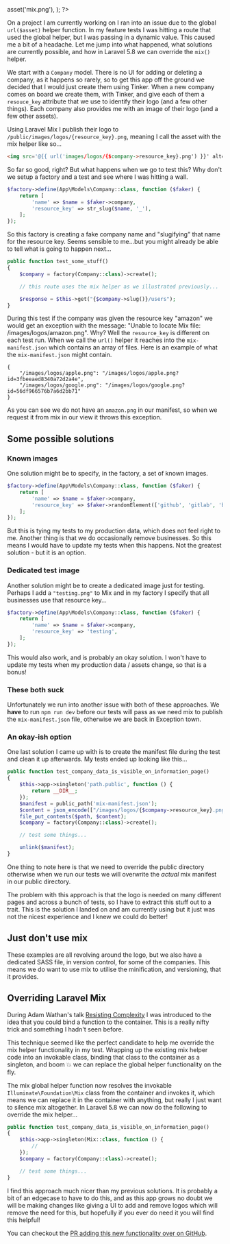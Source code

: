 <?php

use TiMacDonald\Website\Format;
use TiMacDonald\Website\Page;

/**
 * Props.
 *
 * @var string $projectBase
 * @var \TiMacDonald\Website\Request $request
 * @var \TiMacDonald\Website\Url $url
 * @var (callable(string): void) $e
 * @var \TiMacDonald\Website\Markdown $markdown
 * @var \TiMacDonald\Website\Collection $collection
 */

// ...

$page = Page::fromPost(
    file: __FILE__,
    title: 'Overriding Laravel Mix during testing in 5.8',
    description: "Laravel's global mix helper function can be replaced during testing in Laravel 5.8. Here is why, and how, you might want to do this.",
    date: new DateTimeImmutable('@1541293200', new DateTimeZone('Australia/Melbourne')),
    image: $url->asset('mix.png'),
);

?>

On a project I am currently working on I ran into an issue due to the global `url($asset)` helper function. In my feature tests I was hitting a route that used the global helper, but I was passing in a dynamic value. This caused me a bit of a headache. Let me jump into what happened, what solutions are currently possible, and how in Laravel 5.8 we can override the `mix()` helper.

We start with a `Company` model. There is no UI for adding or deleting a company, as it happens so rarely, so to get this app off the ground we decided that I would just create them using Tinker. When a new company comes on board we create them, with Tinker, and give each of them a `resouce_key` attribute that we use to identify their logo (and a few other things). Each company also provides me with an image of their logo (and a few other assets).

Using Laravel Mix I publish their logo to `/public/images/logos/{resource_key}.png`, meaning I call the asset with the mix helper like so...

```html
<img src='@{{ url('images/logos/{$company->resource_key}.png') }}' alt='...' height='200' width='200'>
```

So far so good, right? But what happens when we go to test this? Why don't we setup a factory and a test and see where I was hitting a wall.

```php
$factory->define(App\Models\Company::class, function ($faker) {
    return [
        'name' => $name = $faker->company,
        'resource_key' => str_slug($name, '_'),
    ];
});
```

So this factory is creating a fake company name and "slugifying" that name for the resource key. Seems sensible to me...but you might already be able to tell what is going to happen next...

```php
public function test_some_stuff()
{
    $company = factory(Company::class)->create();

    // this route uses the mix helper as we illustrated previously...

    $response = $this->get("{$company->slug()}/users");
}
```

During this test if the company was given the resource key "amazon" we would get an exception with the message: "Unable to locate Mix file: /images/logos/amazon.png".  Why? Well the `resource_key` is different on each test run. When we call the `url()` helper it reaches into the `mix-manifest.json` which contains an array of files. Here is an example of what the `mix-manifest.json` might contain.

```json5
{
    "/images/logos/apple.png": "/images/logos/apple.png?id=3fbeeaed8340a72d2a4e",
    "/images/logos/google.png": "/images/logos/google.png?id=56df966576b7a6d2bb71"
}
```


As you can see we do not have an `amazon.png` in our manifest, so when we request it from mix in our view it throws this exception.

## Some possible solutions

### Known images

One solution might be to specify, in the factory, a set of known images.

```php
$factory->define(App\Models\Company::class, function ($faker) {
    return [
        'name' => $name = $faker->company,
        'resource_key' => $faker->randomElement(['github', 'gitlab', 'bitbucket']),
    ];
});
```

But this is tying my tests to my production data, which does not feel right to me. Another thing is that we do occasionally remove businesses. So this means I would have to update my tests when this happens. Not the greatest solution - but it is an option.

### Dedicated test image

Another solution might be to create a dedicated image just for testing. Perhaps I add a `"testing.png"` to Mix and in my factory I specify that all businesses use that resource key...

```php
$factory->define(App\Models\Company::class, function ($faker) {
    return [
        'name' => $name = $faker->company,
        'resource_key' => 'testing',
    ];
});
```

This would also work, and is probably an okay solution. I won't have to update my tests when my production data / assets change, so that is a bonus!

### These both suck

Unfortunately we run into another issue with both of these approaches. We **have** to run `npm run dev` before our tests will pass as we need mix to publish the `mix-manifest.json` file, otherwise we are back in Exception town.

### An okay-ish option

One last solution I came up with is to create the manifest file during the test and clean it up afterwards. My tests ended up looking like this...

```php
public function test_company_data_is_visible_on_information_page()
{
    $this->app->singleton('path.public', function () {
        return __DIR__;
    });
    $manifest = public_path('mix-manifest.json');
    $content = json_encode(["/images/logos/{$company->resource_key}.png" => '/whatever.png']);
    file_put_contents($path, $content);
    $company = factory(Company::class)->create();

    // test some things...

    unlink($manifest);
}
```

One thing to note here is that we need to override the public directory otherwise when we run our tests we will overwrite the *actual* mix manifest in our public directory.

The problem with this approach is that the logo is needed on many different pages and across a bunch of tests, so I have to extract this stuff out to a trait. This is the solution I landed on and am currently using but it just was not the nicest experience and I knew we could do better!

## Just don't use mix

These examples are all revolving around the logo, but we also have a dedicated SASS file, in version control, for some of the companies. This means we do want to use mix to utilise the minification, and versioning, that it provides.

## Overriding Laravel Mix

During Adam Wathan's talk [Resisting Complexity](https://www.youtube.com/watch?v=dfgtKb-VpRk) I was introduced to the idea that you could bind a function to the container. This is a really nifty trick and something I hadn't seen before.

This technique seemed like the perfect candidate to help me override the mix helper functionality in my test. Wrapping up the existing mix helper code into an invokable class, binding that class to the container as a singleton, and boom 💥 we can replace the global helper functionality on the fly.

The mix global helper function now resolves the invokable `Illuminate\Foundation\Mix` class from the container and invokes it, which means we can replace it in the container with anything, but really I just want to silence mix altogether. In Laravel 5.8 we can now do the following to override the mix helper...

```php
public function test_company_data_is_visible_on_information_page()
{
    $this->app->singleton(Mix::class, function () {
        //
    });
    $company = factory(Company::class)->create();

    // test some things...
}
```

I find this approach much nicer than my previous solutions. It is probably a bit of an edgecase to have to do this, and as this app grows no doubt we will be making changes like giving a UI to add and remove logos which will remove the need for this, but hopefully if you ever do need it you will find this helpful!

You can checkout the [PR adding this new functionality over on GitHub](https://github.com/laravel/framework/pull/26289).
